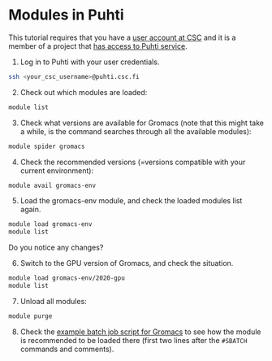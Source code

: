 # Modules in Puhti

This tutorial requires that you have a [user account at CSC](https://docs.csc.fi/accounts/how-to-create-new-user-account/)
and it is a member of a project that [has access to Puhti service](https://docs.csc.fi/accounts/how-to-add-service-access-for-project/).


1. Log in to Puhti with your user credentials. 
```bash
ssh <your_csc_username>@puhti.csc.fi
```

2. Check out which modules are loaded:
```bash
module list
```

3. Check what versions are available for Gromacs (note that this might take a while, is the command searches through all the available modules):
```bash
module spider gromacs
```

4. Check the recommended versions (=versions compatible with your current environment):
```bash
module avail gromacs-env
```

5. Load the gromacs-env module, and check the loaded modules list again.
```bash
module load gromacs-env
module list
```
Do you notice any changes?

6. Switch to the GPU version of Gromacs, and check the situation.
```bash
module load gromacs-env/2020-gpu
module list
```

7. Unload all modules:
```bash
module purge
```

8. Check the [example batch job script for Gromacs](/apps/gromacs/#example-parallel-batch-script-for-puhti) to see how the module is recommended to be loaded there (first two lines after the `#SBATCH` commands and comments).
